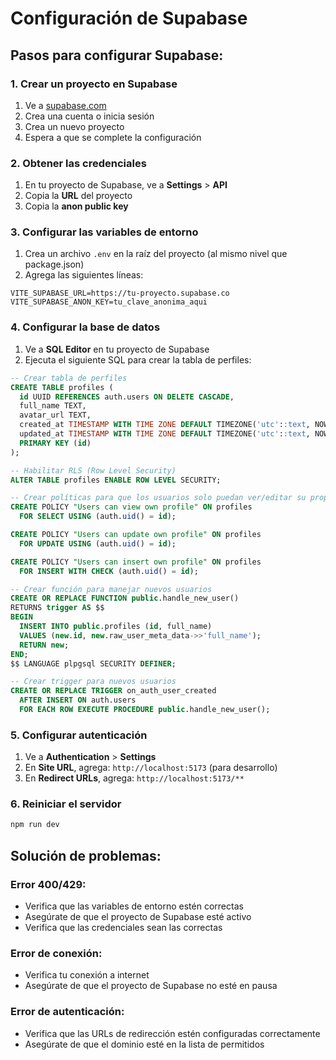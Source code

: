 # Configuración de Supabase

## Pasos para configurar Supabase:

### 1. Crear un proyecto en Supabase
1. Ve a [supabase.com](https://supabase.com)
2. Crea una cuenta o inicia sesión
3. Crea un nuevo proyecto
4. Espera a que se complete la configuración

### 2. Obtener las credenciales
1. En tu proyecto de Supabase, ve a **Settings** > **API**
2. Copia la **URL** del proyecto
3. Copia la **anon public key**

### 3. Configurar las variables de entorno
1. Crea un archivo `.env` en la raíz del proyecto (al mismo nivel que package.json)
2. Agrega las siguientes líneas:

```
VITE_SUPABASE_URL=https://tu-proyecto.supabase.co
VITE_SUPABASE_ANON_KEY=tu_clave_anonima_aqui
```

### 4. Configurar la base de datos
1. Ve a **SQL Editor** en tu proyecto de Supabase
2. Ejecuta el siguiente SQL para crear la tabla de perfiles:

```sql
-- Crear tabla de perfiles
CREATE TABLE profiles (
  id UUID REFERENCES auth.users ON DELETE CASCADE,
  full_name TEXT,
  avatar_url TEXT,
  created_at TIMESTAMP WITH TIME ZONE DEFAULT TIMEZONE('utc'::text, NOW()) NOT NULL,
  updated_at TIMESTAMP WITH TIME ZONE DEFAULT TIMEZONE('utc'::text, NOW()) NOT NULL,
  PRIMARY KEY (id)
);

-- Habilitar RLS (Row Level Security)
ALTER TABLE profiles ENABLE ROW LEVEL SECURITY;

-- Crear políticas para que los usuarios solo puedan ver/editar su propio perfil
CREATE POLICY "Users can view own profile" ON profiles
  FOR SELECT USING (auth.uid() = id);

CREATE POLICY "Users can update own profile" ON profiles
  FOR UPDATE USING (auth.uid() = id);

CREATE POLICY "Users can insert own profile" ON profiles
  FOR INSERT WITH CHECK (auth.uid() = id);

-- Crear función para manejar nuevos usuarios
CREATE OR REPLACE FUNCTION public.handle_new_user()
RETURNS trigger AS $$
BEGIN
  INSERT INTO public.profiles (id, full_name)
  VALUES (new.id, new.raw_user_meta_data->>'full_name');
  RETURN new;
END;
$$ LANGUAGE plpgsql SECURITY DEFINER;

-- Crear trigger para nuevos usuarios
CREATE OR REPLACE TRIGGER on_auth_user_created
  AFTER INSERT ON auth.users
  FOR EACH ROW EXECUTE PROCEDURE public.handle_new_user();
```

### 5. Configurar autenticación
1. Ve a **Authentication** > **Settings**
2. En **Site URL**, agrega: `http://localhost:5173` (para desarrollo)
3. En **Redirect URLs**, agrega: `http://localhost:5173/**`

### 6. Reiniciar el servidor
```bash
npm run dev
```

## Solución de problemas:

### Error 400/429:
- Verifica que las variables de entorno estén correctas
- Asegúrate de que el proyecto de Supabase esté activo
- Verifica que las credenciales sean las correctas

### Error de conexión:
- Verifica tu conexión a internet
- Asegúrate de que el proyecto de Supabase no esté en pausa

### Error de autenticación:
- Verifica que las URLs de redirección estén configuradas correctamente
- Asegúrate de que el dominio esté en la lista de permitidos 